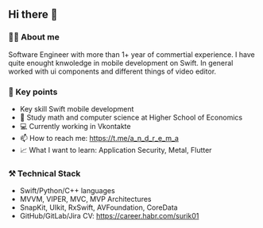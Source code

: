 ## Hi there 👋
### 👨‍💻 About me
Software Engineer with more than 1+ year of commertial experience. I have quite enought knwoledge in mobile development on Swift. In general worked with ui components and different things of video editor.
### 🔑 Key points 
- Key skill Swift mobile development
- 🔭 Study math and computer science at Higher School of Economics
- 💻 Currently working in Vkontakte
- 📫 How to reach me: https://t.me/a_n_d_r_e_m_a
- 📈 What I want to learn: Application Security, Metal, Flutter
### ⚒️ Technical Stack
- Swift/Python/C++ languages
- MVVM, VIPER, MVC, MVP Architectures
- SnapKit, UIkit, RxSwift, AVFoundation, CoreData
- GitHub/GitLab/Jira 
CV: https://career.habr.com/surik01

